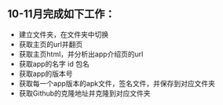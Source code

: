 ## 10-11月完成如下工作：

* 建立文件夹，在文件夹中切换
* 获取主页的url并翻页
* 获取主页html，并分析出app介绍页的url
* 获取app的名字 id 包名
* 获取app的版本号
* 获取每一个app版本的apk文件，签名文件，并保存到对应文件夹
* 获取Github的克隆地址并克隆到对应文件夹
